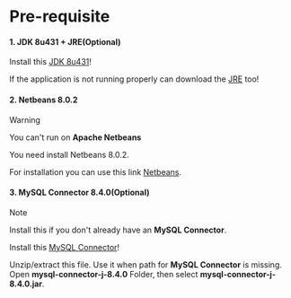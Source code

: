 # Pre-requisite

#### 1. JDK 8u431 + JRE(Optional)

Install this [JDK 8u431](https://www.oracle.com/br/java/technologies/javase/javase8u211-later-archive-downloads.html)!

If the application is not running properly can download the [JRE](https://www.oracle.com/br/java/technologies/javase/javase8u211-later-archive-downloads.html) too!

#### 2. Netbeans 8.0.2

> [!warning]
> You can't run on **Apache Netbeans**

You need install Netbeans 8.0.2.

For installation you can use this link [Netbeans](https://dlc-cdn.sun.com/netbeans/8.0.2/final/bundles/netbeans-8.0.2-windows.exe).

#### 3. MySQL Connector 8.4.0(Optional)
> [!NOTE]
> Install this if you don't already have an **MySQL Connector**.

Install this [MySQL Connector](https://cdn.mysql.com/archives/mysql-connector-java-8.4/mysql-connector-j-8.4.0.zip)!

Unzip/extract this file. Use it when path for **MySQL Connector** is missing. Open **mysql-connector-j-8.4.0** Folder, then select **mysql-connector-j-8.4.0.jar**.

